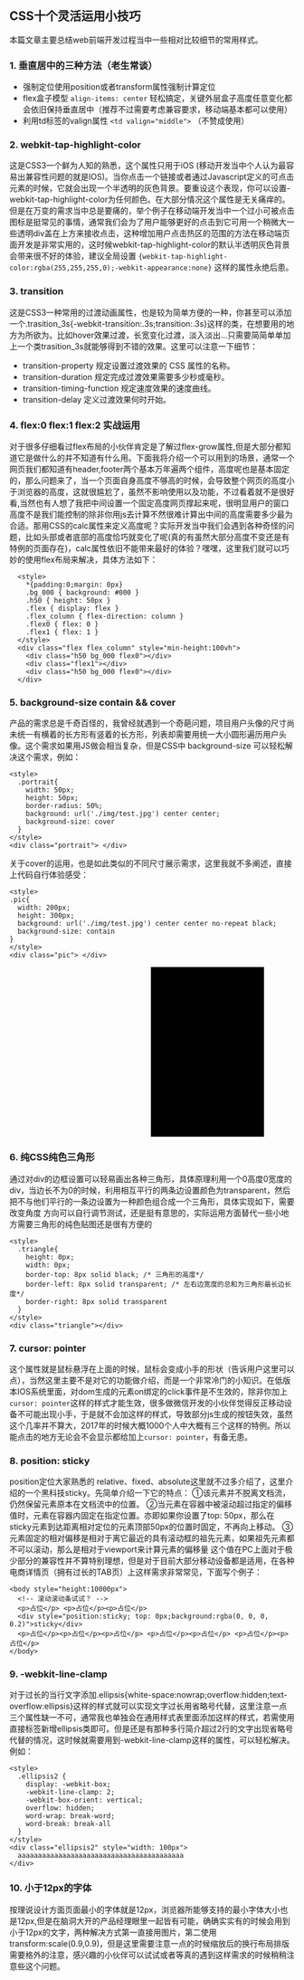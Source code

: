 ## CSS十个灵活运用小技巧

本篇文章主要总结web前端开发过程当中一些相对比较细节的常用样式。

### 1. 垂直居中的三种方法（老生常谈）

* 强制定位使用position或者transform属性强制计算定位
* flex盒子模型 `align-items: center` 轻松搞定，关键外层盒子高度任意变化都会依旧保持垂直居中（推荐不过需要考虑兼容要求，移动端基本都可以使用）
* 利用td标签的valign属性 `<td valign="middle">` （不赞成使用）


### 2. webkit-tap-highlight-color

这是CSS3一个鲜为人知的熟悉，这个属性只用于iOS (移动开发当中个人认为最容易出兼容性问题的就是IOS)。当你点击一个链接或者通过Javascript定义的可点击元素的时候，它就会出现一个半透明的灰色背景。要重设这个表现，你可以设置-webkit-tap-highlight-color为任何颜色。在大部分情况这个属性是无关痛痒的。但是在万变的需求当中总是要痛的，举个例子在移动端开发当中一个过小可被点击图标是挺常见的事情，通常我们会为了用户能够更好的点击到它可用一个稍微大一些透明div盖在上方来接收点击，这种增加用户点击热区的范围的方法在移动端页面开发是非常实用的，这时候webkit-tap-highlight-color的默认半透明灰色背景会带来很不好的体验，建议全局设置 `{webkit-tap-highlight-color:rgba(255,255,255,0);-webkit-appearance:none}` 这样的属性永绝后患。


### 3. transition

这是CSS3一种常用的过渡动画属性，也是较为简单方便的一种，你甚至可以添加一个.trasition_3s{-webkit-transition:.3s;transition:.3s}这样的类，在想要用的地方为所欲为。比如hover效果过渡，长宽变化过渡，淡入淡出...只需要简简单单加上一个类trasition_3s就能够得到不错的效果。这里可以注意一下细节：
* transition-property	规定设置过渡效果的 CSS 属性的名称。
* transition-duration	规定完成过渡效果需要多少秒或毫秒。
* transition-timing-function	规定速度效果的速度曲线。
* transition-delay	定义过渡效果何时开始。


### 4. flex:0 flex:1 flex:2 实战运用

对于很多仔细看过flex布局的小伙伴肯定是了解过flex-grow属性,但是大部分都知道它是做什么的并不知道有什么用。下面我将介绍一个可以用到的场景，通常一个网页我们都知道有header,footer两个基本万年遍两个组件，高度呢也是基本固定的，那么问题来了，当一个页面自身高度不够高的时候，会导致整个网页的高度小于浏览器的高度，这就很尴尬了，虽然不影响使用以及功能，不过看着就不是很好看,当然也有人想了我把中间设置一个固定高度网页撑起来呢，很明显用户的窗口高度不是我们能控制的除非你用js去计算不然很难计算出中间的高度需要多少最为合适。那用CSS的calc属性来定义高度呢？实际开发当中我们会遇到各种奇怪的问题，比如头部或者底部的高度恰巧就变化了呢(真的有虽然大部分高度不变还是有特例的页面存在)，calc属性依旧不能带来最好的体验？嘿嘿，这里我们就可以巧妙的使用flex布局来解决，具体方法如下：


```
  <style>
    *{padding:0;margin: 0px}
    .bg_000 { background: #000 }
    .h50 { height: 50px }
    .flex { display: flex }
    .flex_column { flex-direction: column }
    .flex0 { flex: 0 }
    .flex1 { flex: 1 }
  </style>
  <div class="flex flex_column" style="min-height:100vh">
    <div class="h50 bg_000 flex0"></div>
    <div class="flex1"></div>
    <div class="h50 bg_000 flex0"></div>
  </div>
```

### 5. background-size contain && cover

产品的需求总是千奇百怪的，我曾经就遇到一个奇葩问题，项目用户头像的尺寸尚未统一有横着的长方形有竖着的长方形，列表却需要用统一大小圆形遍历用户头像。这个需求如果用JS做会相当复杂，但是CSS中 background-size 可以轻松解决这个需求，例如：

```
<style>
  .portrait{
    width: 50px;
    height: 50px;
    border-radius: 50%;
    background: url('./img/test.jpg') center center;
    background-size: cover
  }
</style>
<div class="portrait"> </div> 
```

关于cover的运用，也是如此类似的不同尺寸展示需求，这里我就不多阐述，直接上代码自行体验感受：

```
<style>
.pic{
  width: 200px;
  height: 300px;
  background: url('./img/test.jpg') center center no-repeat black;
  background-size: contain
}
</style>
<div class="pic"> </div>
```
<style>
  .portrait{
    width: 200px;
    height: 200px;
    float:left;
    border-radius: 50%;
    background: url('./img/test.jpg') center center;
    background-size: cover
  }
  .pic{
    width: 200px;
    height: 300px;
    float:left;
    margin-left: 50px;
    background: url('./img/test.jpg') center center no-repeat black;
    background-size: contain
  }
</style>
<div style="height: 300px">
<div class="portrait"> </div> 
<div class="pic"> </div>
</div>


### 6. 纯CSS纯色三角形

通过对div的边框设置可以轻易画出各种三角形，具体原理利用一个0高度0宽度的div，当边长不为0的时候，利用相互平行的两条边设置颜色为transparent，然后把不与他们平行的一条边设置为一种颜色组合成一个三角形，具体实现如下，需要改变角度 方向可以自行调节测试，还是挺有意思的，实际运用方面替代一些小地方需要三角形的纯色贴图还是很有方便的

```
<style>
  .triangle{
    height: 0px;
    width: 0px;
    border-top: 8px solid black; /* 三角形的高度*/
    border-left: 8px solid transparent; /* 左右边宽度的总和为三角形最长边长度*/
    border-right: 8px solid transparent
  }
</style>
<div class="triangle"></div>
```


### 7. cursor: pointer

这个属性就是鼠标悬浮在上面的时候，鼠标会变成小手的形状（告诉用户这里可以点），当然这里主要不是对它的功能做介绍，而是一个非常冷门的小知识。在低版本IOS系统里面，对dom生成的元素on绑定的click事件是不生效的，除非你加上`cursor: pointer`这样的样式才能生效，很多做微信开发的小伙伴觉得反正移动设备不可能出现小手，于是就不会加这样的样式，导致部分js生成的按钮失效，虽然这个几率并不算大，2017年的时候大概1000个人中大概有三个这样的特例。所以能点击的地方无论会不会显示都给加上`cursor: pointer`，有备无患。


### 8. position: sticky

position定位大家熟悉的 relative、fixed、absolute这里就不过多介绍了，这里介绍的一个黑科技sticky。先简单介绍一下它的特点：
①该元素并不脱离文档流，仍然保留元素原本在文档流中的位置。
②当元素在容器中被滚动超过指定的偏移值时，元素在容器内固定在指定位置。亦即如果你设置了top: 50px，那么在sticky元素到达距离相对定位的元素顶部50px的位置时固定，不再向上移动。
③元素固定的相对偏移是相对于离它最近的具有滚动框的祖先元素，如果祖先元素都不可以滚动，那么是相对于viewport来计算元素的偏移量
这个值在PC上面对于极少部分的兼容性并不算特别理想，但是对于目前大部分移动设备都是适用，在各种电商详情页（拥有过长的TAB页）上这样需求非常常见，下面写个例子：

```
<body style="height:10000px">
  <!-- 滚动滚动条试试？ -->
  <p>占位</p> <p>占位</p><p>占位</p>
  <div style="position:sticky; top: 0px;background:rgba(0, 0, 0, 0.2)">sticky</div>
  <p>占位</p><p>占位</p><p>占位</p> <p>占位</p><p>占位</p> <p>占位</p><p>占位</p>
</body>
```

### 9. -webkit-line-clamp

对于过长的当行文字添加.ellipsis{white-space:nowrap;overflow:hidden;text-overflow:ellipsis}这样的样式就可以实现文字过长用省略号代替，这里注意一点三个属性缺一不可，通常我也单独会在通用样式表里面添加这样的样式，若需使用直接标签新增ellipsis类即可。但是还是有那种多行简介超过2行的文字出现省略号代替的情况，这时候就需要用到-webkit-line-clamp这样的属性，可以轻松解决。例如：

```
<style>
  .ellipsis2 {
    display: -webkit-box;
    -webkit-line-clamp: 2;
    -webkit-box-orient: vertical;
    overflow: hidden;
    word-wrap: break-word;
    word-break: break-all
  }
</style>
<div class="ellipsis2" style="width: 100px">
  aaaaaaaaaaaaaaaaaaaaaaaaaaaaaaaaaaaaaaaaa
</div>
```


### 10. 小于12px的字体

按理说设计方面页面最小的字体就是12px，浏览器所能够支持的最小字体大小也是12px,但是在脑洞大开的产品经理眼里一起皆有可能，确确实实有的时候会用到小于12px的文字，两种解决方式第一直接用图片，第二使用transform:scale(0.9,0.9)，但是这里需要注意一点的时候缩放后的换行布局排版需要格外的注意，感兴趣的小伙伴可以试试或者等真的遇到这样需求的时候稍稍注意些这个问题。